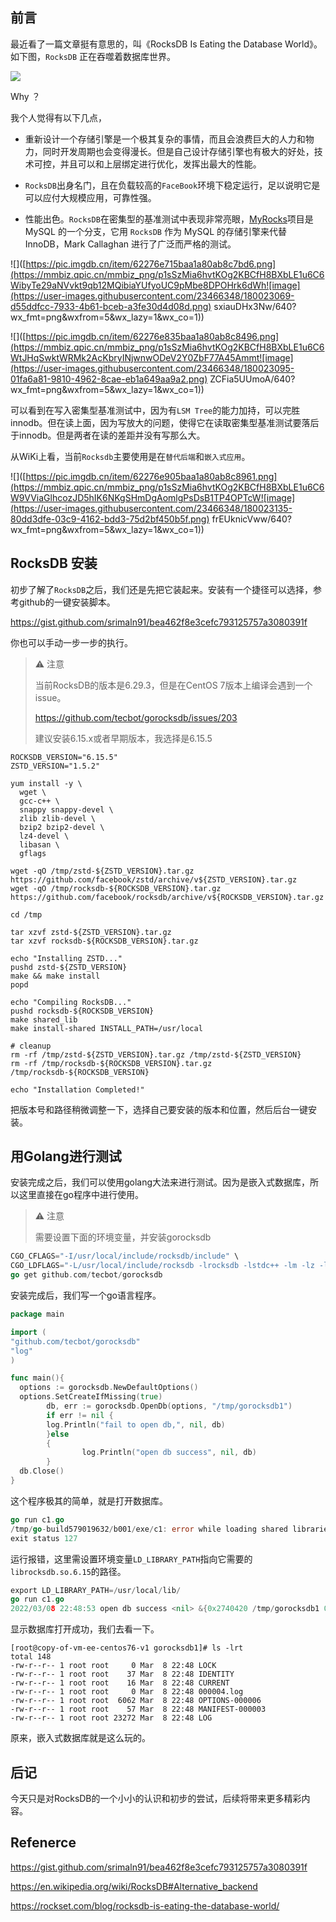 ## 前言

最近看了一篇文章挺有意思的，叫《RocksDB Is Eating the Database World》。如下图，`RocksDB` 正在吞噬着数据库世界。

![](https://mmbiz.qpic.cn/mmbiz_png/p1sSzMia6hvtKOg2KBCfH8BXbLE1u6C6W8jO5iatdoPQCJVY62IJ8BdQD9xBEwMHRpu3lVBMdHz9XkYj83HcaAug/640?wx_fmt=png&wxfrom=5&wx_lazy=1&wx_co=1![image](https://user-images.githubusercontent.com/23466348/180022933-bcc2db7c-b3bd-4551-b80a-c7513f0cd560.png))

Why ？

我个人觉得有以下几点，

- 重新设计一个存储引擎是一个极其复杂的事情，而且会浪费巨大的人力和物力，同时开发周期也会变得漫长。但是自己设计存储引擎也有极大的好处，技术可控，并且可以和上层绑定进行优化，发挥出最大的性能。

- `RocksDB`出身名门，且在负载较高的`FaceBook`环境下稳定运行，足以说明它是可以应付大规模应用，可靠性强。
- 性能出色。`RocksDB`在密集型的基准测试中表现非常亮眼，[MyRocks](http://myrocks.io/)项目是 MySQL 的一个分支，它用 `RocksDB` 作为 MySQL 的存储引擎来代替 InnoDB，Mark Callaghan 进行了广泛而严格的测试。

![]([https://pic.imgdb.cn/item/62276e715baa1a80ab8c7bd6.png](https://mmbiz.qpic.cn/mmbiz_png/p1sSzMia6hvtKOg2KBCfH8BXbLE1u6C6WibyTe29aNVvkt9qb12MQibiaYUfyoUC9pMbe8DPOHrk6dWh![image](https://user-images.githubusercontent.com/23466348/180023069-d55ddfcc-7933-4b61-bceb-a3fe30d4d08d.png)
sxiauDHx3Nw/640?wx_fmt=png&wxfrom=5&wx_lazy=1&wx_co=1))

![]([https://pic.imgdb.cn/item/62276e835baa1a80ab8c8496.png](https://mmbiz.qpic.cn/mmbiz_png/p1sSzMia6hvtKOg2KBCfH8BXbLE1u6C6WtJHqSwktWRMk2AcKbryINjwnwODeV2Y0ZbF77A45Ammt![image](https://user-images.githubusercontent.com/23466348/180023095-01fa6a81-9810-4962-8cae-eb1a649aa9a2.png)
ZCFia5UUmoA/640?wx_fmt=png&wxfrom=5&wx_lazy=1&wx_co=1))

可以看到在写入密集型基准测试中，因为有`LSM Tree`的能力加持，可以完胜innodb。但在读上面，因为写放大的问题，使得它在读取密集型基准测试要落后于innodb。但是两者在读的差距并没有写那么大。

从WiKi上看，当前`Rocksdb`主要使用是在`替代后端`和`嵌入式应用`。

![]([https://pic.imgdb.cn/item/62276e905baa1a80ab8c8961.png](https://mmbiz.qpic.cn/mmbiz_png/p1sSzMia6hvtKOg2KBCfH8BXbLE1u6C6W9VViaGlhcozJD5hIK6NKgSHmDgAomlgPsDsB1TP4OPTcW![image](https://user-images.githubusercontent.com/23466348/180023135-80dd3dfe-03c9-4162-bdd3-75d2bf450b5f.png)
frEUknicVww/640?wx_fmt=png&wxfrom=5&wx_lazy=1&wx_co=1))

## RocksDB 安装

初步了解了`RocksDB`之后，我们还是先把它装起来。安装有一个捷径可以选择，参考github的一键安装脚本。

https://gist.github.com/srimaln91/bea462f8e3cefc793125757a3080391f

你也可以手动一步一步的执行。

> ⚠️ 注意
>
> 当前RocksDB的版本是6.29.3，但是在CentOS 7版本上编译会遇到一个issue。
>
> https://github.com/tecbot/gorocksdb/issues/203
>
> 建议安装6.15.x或者早期版本，我选择是6.15.5

```shell
ROCKSDB_VERSION="6.15.5"
ZSTD_VERSION="1.5.2"

yum install -y \
  wget \
  gcc-c++ \
  snappy snappy-devel \
  zlib zlib-devel \
  bzip2 bzip2-devel \
  lz4-devel \
  libasan \
  gflags

wget -qO /tmp/zstd-${ZSTD_VERSION}.tar.gz https://github.com/facebook/zstd/archive/v${ZSTD_VERSION}.tar.gz
wget -qO /tmp/rocksdb-${ROCKSDB_VERSION}.tar.gz https://github.com/facebook/rocksdb/archive/v${ROCKSDB_VERSION}.tar.gz

cd /tmp

tar xzvf zstd-${ZSTD_VERSION}.tar.gz
tar xzvf rocksdb-${ROCKSDB_VERSION}.tar.gz

echo "Installing ZSTD..."
pushd zstd-${ZSTD_VERSION}
make && make install
popd

echo "Compiling RocksDB..."
pushd rocksdb-${ROCKSDB_VERSION}
make shared_lib
make install-shared INSTALL_PATH=/usr/local

# cleanup
rm -rf /tmp/zstd-${ZSTD_VERSION}.tar.gz /tmp/zstd-${ZSTD_VERSION}
rm -rf /tmp/rocksdb-${ROCKSDB_VERSION}.tar.gz /tmp/rocksdb-${ROCKSDB_VERSION}

echo "Installation Completed!"
```

把版本号和路径稍微调整一下，选择自己要安装的版本和位置，然后后台一键安装。

## 用Golang进行测试

安装完成之后，我们可以使用golang大法来进行测试。因为是嵌入式数据库，所以这里直接在go程序中进行使用。

> ⚠️ 注意
>
> 需要设置下面的环境变量，并安装gorocksdb

```go
CGO_CFLAGS="-I/usr/local/include/rocksdb/include" \
CGO_LDFLAGS="-L/usr/local/include/rocksdb -lrocksdb -lstdc++ -lm -lz -lbz2 -lsnappy -llz4 -lzstd" \
go get github.com/tecbot/gorocksdb
```

安装完成后，我们写一个go语言程序。

```go
package main

import (
"github.com/tecbot/gorocksdb"
"log"
)

func main(){
  options := gorocksdb.NewDefaultOptions()
  options.SetCreateIfMissing(true)
        db, err := gorocksdb.OpenDb(options, "/tmp/gorocksdb1")
        if err != nil {
        log.Println("fail to open db,", nil, db)
        }else
        {
                log.Println("open db success", nil, db)
        }
  db.Close()
}
```

这个程序极其的简单，就是打开数据库。

```go
go run c1.go
/tmp/go-build579019632/b001/exe/c1: error while loading shared libraries: librocksdb.so.6.15: cannot open shared object file: No such file or directory
exit status 127
```

运行报错，这里需设置环境变量`LD_LIBRARY_PATH`指向它需要的`librocksdb.so.6.15`的路径。

```go
export LD_LIBRARY_PATH=/usr/local/lib/
go run c1.go
2022/03/08 22:48:53 open db success <nil> &{0x2740420 /tmp/gorocksdb1 0xc00005a040}
```

显示数据库打开成功，我们去看一下。

```shell
[root@copy-of-vm-ee-centos76-v1 gorocksdb1]# ls -lrt
total 148
-rw-r--r-- 1 root root     0 Mar  8 22:48 LOCK
-rw-r--r-- 1 root root    37 Mar  8 22:48 IDENTITY
-rw-r--r-- 1 root root    16 Mar  8 22:48 CURRENT
-rw-r--r-- 1 root root     0 Mar  8 22:48 000004.log
-rw-r--r-- 1 root root  6062 Mar  8 22:48 OPTIONS-000006
-rw-r--r-- 1 root root    57 Mar  8 22:48 MANIFEST-000003
-rw-r--r-- 1 root root 23272 Mar  8 22:48 LOG
```

原来，嵌入式数据库就是这么玩的。

## 后记

今天只是对RocksDB的一个小小的认识和初步的尝试，后续将带来更多精彩内容。

## Refenerce

https://gist.github.com/srimaln91/bea462f8e3cefc793125757a3080391f

https://en.wikipedia.org/wiki/RocksDB#Alternative_backend

https://rockset.com/blog/rocksdb-is-eating-the-database-world/
